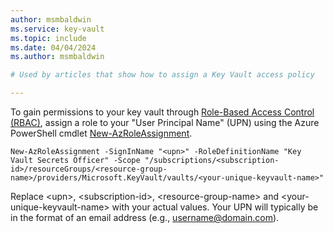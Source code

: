 ```yaml
---
author: msmbaldwin
ms.service: key-vault
ms.topic: include
ms.date: 04/04/2024
ms.author: msmbaldwin

# Used by articles that show how to assign a Key Vault access policy

---
```


To gain permissions to your key vault through [Role-Based Access Control (RBAC)](/azure/key-vault/general/rbac-guide.md), assign a role to your "User Principal Name" (UPN) using the Azure PowerShell cmdlet [New-AzRoleAssignment](/powershell/module/az.resources/new-azroleassignment).

```azurepowershell
New-AzRoleAssignment -SignInName "<upn>" -RoleDefinitionName "Key Vault Secrets Officer" -Scope "/subscriptions/<subscription-id>/resourceGroups/<resource-group-name>/providers/Microsoft.KeyVault/vaults/<your-unique-keyvault-name>"
```

Replace \<upn\>, \<subscription-id\>, \<resource-group-name\> and \<your-unique-keyvault-name\> with your actual values. Your UPN will typically be in the format of an email address (e.g., username@domain.com).
